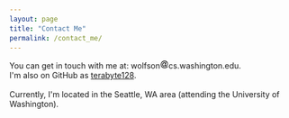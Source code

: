 ```yaml
---
layout: page
title: "Contact Me"
permalink: /contact_me/
---
```


You can get in touch with me at: wolfson<img src="/img/at.gif">cs.washington.edu.
<br>
I'm also on GitHub as [terabyte128](https://github.com/terabyte128).
<br><br>
Currently, I'm located in the Seattle, WA area (attending the University of Washington).
